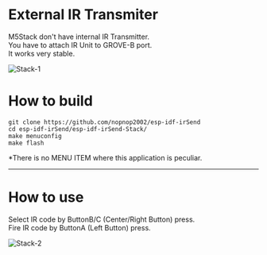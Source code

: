 # External IR Transmiter
M5Stack don't have internal IR Transmitter.   
You have to attach IR Unit to GROVE-B port.   
It works very stable.   

![Stack-1](https://user-images.githubusercontent.com/6020549/59958246-574faa00-94de-11e9-95f1-24871f8c8f20.JPG)


# How to build

```
git clone https://github.com/nopnop2002/esp-idf-irSend
cd esp-idf-irSend/esp-idf-irSend-Stack/
make menuconfig
make flash
```

\*There is no MENU ITEM where this application is peculiar.   

---

# How to use

Select IR code by ButtonB/C (Center/Right Button) press.   
Fire IR code by ButtonA (Left Button) press.   

![Stack-2](https://user-images.githubusercontent.com/6020549/60749723-dfeb4180-9fd8-11e9-828f-8b58d1c9fc59.JPG)

